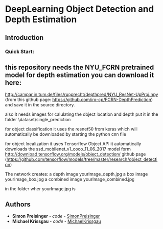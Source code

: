 # DeepLearning Object Detection and Depth Estimation

## Introduction

### Quick Start:



## this repository needs the NYU_FCRN pretrained model for depth estimation you can download it here:
http://campar.in.tum.de/files/rupprecht/depthpred/NYU_ResNet-UpProj.npy 
(from this github page: https://github.com/iro-cp/FCRN-DepthPrediction)
and save it in the source directory.

also it needs images for calulating the object location and depth put it in the folder \dataset\single_prediction

for object classification it uses the resnet50 from keras which will automatically be downloaded by starting the python cnn file

for object localization it uses Tensorflow Object API it automatically downloads the ssd_mobilenet_v1_coco_11_06_2017 model form 
http://download.tensorflow.org/models/object_detection/
github page (https://github.com/tensorflow/models/tree/master/research/object_detection)

The network creates: a depth image     yourImage_depth.jpg
					 a box image       yourImage_box.jpg
					 a combined image  yourImage_combined.jpg
					 
in the folder wher yourImage.jpg is


## Authors

* **Simon Preisinger** - *code* - [SimonPreisinger](https://github.com/SimonPreisinger)
* **Michael Krissgau** - *code* - [MichaelKrissgau](https://github.com/SimonPreisinger)
